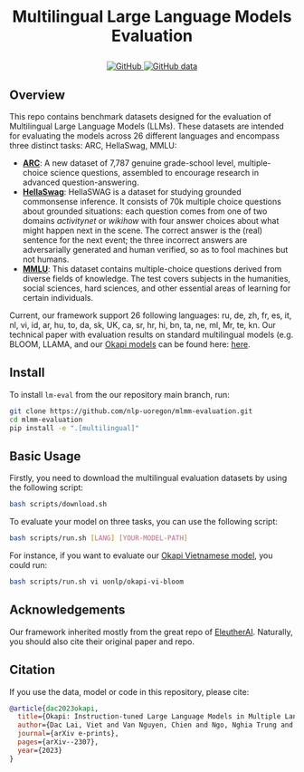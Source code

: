<h1 align="center"> <p> Multilingual Large Language Models Evaluation </p></h1>

<div align="center">
    <a href="https://github.com/nlp-uoregon/mlmm-evaluation/blob/main/LICENSE">
        <img alt="GitHub" src="https://img.shields.io/badge/Code%20License-Apache_2.0-green.svg">
    </a>
    <a href="https://github.com/nlp-uoregon/mlmm-evaluation/blob/main/DATA_LICENSE">
        <img alt="GitHub data" src="https://img.shields.io/badge/Data%20License-CC%20By%20NC%204.0-red.svg">
    </a>
</div>

## Overview

This repo contains benchmark datasets designed for the evaluation of Multilingual Large Language Models (LLMs). These datasets are intended for evaluating the models across 26 different languages and encompass three distinct tasks: ARC, HellaSwag, MMLU:

- [**ARC**](https://allenai.org/data/arc): A new dataset of 7,787 genuine grade-school level, multiple-choice science questions, assembled to encourage research in advanced question-answering.
- [**HellaSwag**](https://allenai.org/data/hellaswag): HellaSWAG is a dataset for studying grounded commonsense inference. It consists of 70k multiple choice questions about grounded situations: each question comes from one of two domains *activitynet* or *wikihow* with four answer choices about what might happen next in the scene. The correct answer is the (real) sentence for the next event; the three incorrect answers are adversarially generated and human verified, so as to fool machines but not humans.
- [**MMLU**](https://arxiv.org/pdf/2009.03300.pdf): This dataset contains multiple-choice questions derived from diverse fields of knowledge. The test covers subjects in the humanities, social sciences, hard sciences, and other essential areas of learning for certain individuals.

Current, our framework support 26 following languages: ru, de, zh, fr, es, it, nl, vi, id, ar, hu, to, da, sk, UK, ca, sr, hr, hi, bn, ta, ne, ml, Mr, te, kn. Our technical paper with evaluation results on standard multilingual models (e.g. BLOOM, LLAMA, and our [Okapi models](https://github.com/nlp-uoregon/Okapi) can be found here: [here](https://arxiv.org/pdf/2307.16039.pdf).
## Install

To install `lm-eval` from the our repository main branch, run:

```bash
git clone https://github.com/nlp-uoregon/mlmm-evaluation.git
cd mlmm-evaluation
pip install -e ".[multilingual]"
```

## Basic Usage
Firstly, you need to download the multilingual evaluation datasets by using the following script:
```bash
bash scripts/download.sh
```

To evaluate your model on three tasks, you can use the following script:
```bash
bash scripts/run.sh [LANG] [YOUR-MODEL-PATH]
```

For instance, if you want to evaluate our [Okapi Vietnamese model](https://huggingface.co/uonlp/okapi-vi-bloom), you could run:
```bash
bash scripts/run.sh vi uonlp/okapi-vi-bloom
```

## Acknowledgements
Our framework inherited mostly from the great repo of [EleutherAI](https://github.com/EleutherAI/lm-evaluation-harness). Naturally, you should also cite their original paper and repo.

## Citation
If you use the data, model or code in this repository, please cite:

```bibtex
@article{dac2023okapi,
  title={Okapi: Instruction-tuned Large Language Models in Multiple Languages with Reinforcement Learning from Human Feedback},
  author={Dac Lai, Viet and Van Nguyen, Chien and Ngo, Nghia Trung and Nguyen, Thuat and Dernoncourt, Franck and Rossi, Ryan A and Nguyen, Thien Huu},
  journal={arXiv e-prints},
  pages={arXiv--2307},
  year={2023}
}
```
